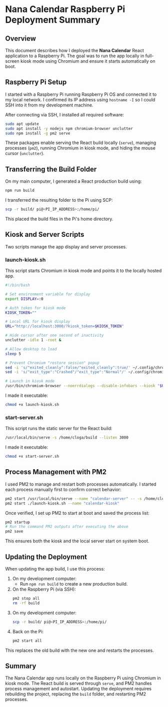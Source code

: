 # Nana Calendar Raspberry Pi Deployment Summary

## Overview
This document describes how I deployed the **Nana Calendar** React application to a Raspberry Pi. The goal was to run the app locally in full-screen kiosk mode using Chromium and ensure it starts automatically on boot.

## Raspberry Pi Setup
I started with a Raspberry Pi running Raspberry Pi OS and connected it to my local network. I confirmed its IP address using `hostname -I` so I could SSH into it from my development machine.

After connecting via SSH, I installed all required software:

```bash
sudo apt update
sudo apt install -y nodejs npm chromium-browser unclutter
sudo npm install -g pm2 serve
```

These packages enable serving the React build locally (`serve`), managing processes (`pm2`), running Chromium in kiosk mode, and hiding the mouse cursor (`unclutter`).

## Transferring the Build Folder
On my main computer, I generated a React production build using:

```bash
npm run build
```

I transferred the resulting folder to the Pi using SCP:

```bash
scp -r build/ pi@<PI_IP_ADDRESS>:/home/pi/
```

This placed the build files in the Pi's home directory.

## Kiosk and Server Scripts
Two scripts manage the app display and server processes.

### launch-kiosk.sh
This script starts Chromium in kiosk mode and points it to the locally hosted app.

```bash
#!/bin/bash

# Set environment variable for display
export DISPLAY=:0

# Auth token for kiosk mode
KIOSK_TOKEN=""

# Local URL for kiosk display
URL="http://localhost:3000/?kiosk_token=$KIOSK_TOKEN"

# Hide cursor after one second of inactivity
unclutter -idle 1 -root &

# Allow desktop to load
sleep 5

# Prevent Chromium "restore session" popup
sed -i 's/"exited_cleanly":false/"exited_cleanly":true/' ~/.config/chromium/Default/Preferences
sed -i 's/"exit_type":"Crashed"/"exit_type":"Normal"/' ~/.config/chromium/Default/Preferences

# Launch in kiosk mode
/usr/bin/chromium-browser --noerrdialogs --disable-infobars --kiosk "$URL" --enable-logging=stderr --v=1
```

I made it executable:

```bash
chmod +x launch-kiosk.sh
```

### start-server.sh
This script runs the static server for the React build:

```bash
/usr/local/bin/serve -s /home/cloga/build --listen 3000
```

I made it executable:

```bash
chmod +x start-server.sh
```

## Process Management with PM2
I used PM2 to manage and restart both processes automatically. I started each process manually first to confirm correct behavior:

```bash
pm2 start /usr/local/bin/serve --name "calendar-server" -- -s /home/cloga/build --listen 3000
pm2 start ./launch-kiosk.sh --name "calendar-kiosk"
```

Once verified, I set up PM2 to start at boot and saved the process list:

```bash
pm2 startup
# Run the command PM2 outputs after executing the above
pm2 save
```

This ensures both the kiosk and the local server start on system boot.

## Updating the Deployment
When updating the app build, I use this process:

1. On my development computer:
   - Run `npm run build` to create a new production build.
2. On the Raspberry Pi (via SSH):
   ```bash
   pm2 stop all
   rm -rf build
   ```
3. On my development computer:
   ```bash
   scp -r build/ pi@<PI_IP_ADDRESS>:/home/pi/
   ```
4. Back on the Pi:
   ```bash
   pm2 start all
   ```

This replaces the old build with the new one and restarts the processes.

## Summary
The Nana Calendar app runs locally on the Raspberry Pi using Chromium in kiosk mode. The React build is served through `serve`, and PM2 handles process management and autostart. Updating the deployment requires rebuilding the project, replacing the `build` folder, and restarting PM2 processes.
